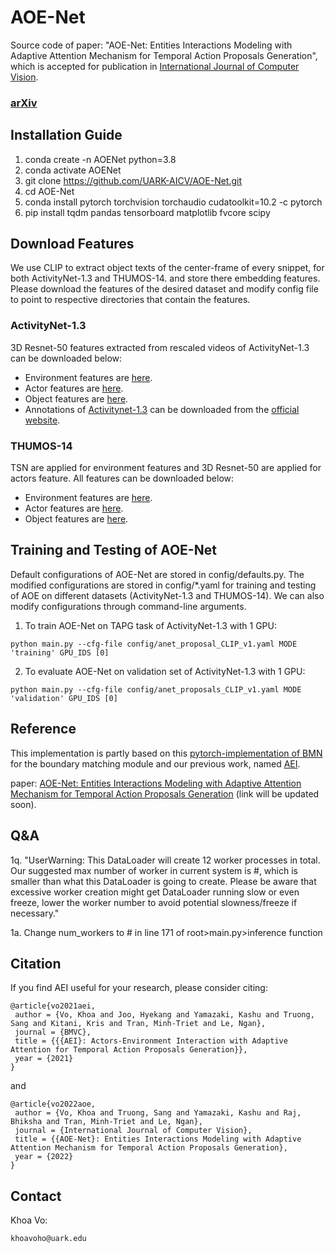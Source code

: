 # AOE-Net

Source code of paper:
 "AOE-Net: Entities Interactions Modeling with Adaptive Attention Mechanism for Temporal Action Proposals Generation",
  which is accepted for publication in [International Journal of Computer Vision](https://www.springer.com/journal/11263).

### [arXiv](https://arxiv.org/abs/2210.02578)

## Installation Guide

1. conda create -n AOENet python=3.8
2. conda activate AOENet
3. git clone https://github.com/UARK-AICV/AOE-Net.git
4. cd AOE-Net
5. conda install pytorch torchvision torchaudio cudatoolkit=10.2 -c pytorch
6. pip install tqdm pandas tensorboard matplotlib fvcore scipy


## Download Features
We use CLIP to extract object texts of the center-frame of every snippet, for both ActivityNet-1.3 and THUMOS-14. and store there embedding features.
Please download the features of the desired dataset and modify config file to point to respective directories that contain the features.
### ActivityNet-1.3
3D Resnet-50 features extracted from rescaled videos of ActivityNet-1.3 can be downloaded below:
* Environment features are [here](https://drive.google.com/file/d/1hPhcQ7EzyCh0A3SyZfgZScFVFZMEvVhe/view?usp=sharing).
* Actor features are [here](https://drive.google.com/file/d/1lOQG1FgDseRKDs3RNgpKd000OOZiag1s/view?usp=sharing).
* Object features are [here](https://uark-my.sharepoint.com/:u:/g/personal/sangt_uark_edu/EW1wAz-z955HuZUD49yxAaQB8Rc3eOPMpkWZQ0b2LURqnA?e=jj9zSU).
* Annotations of [Activitynet-1.3](http://ec2-52-25-205-214.us-west-2.compute.amazonaws.com/files/activity_net.v1-3.min.json) can be downloaded from the [official website](http://activity-net.org/download.html).
### THUMOS-14
TSN are applied for environment features and 3D Resnet-50 are applied for actors feature. All features can be downloaded below:
* Environment features are [here](https://uark-my.sharepoint.com/:u:/g/personal/sangt_uark_edu/ERQcaeycpdFOmffw-filucgBUe6p-8_qG2ljPUD1_94_Tw?e=AFRMLb).
* Actor features are [here](https://uark-my.sharepoint.com/:u:/g/personal/sangt_uark_edu/EVIEseHjREJMom56WXkdGR8BFoR9OCOSRSYE3zKSJs3q2A?e=tC8hH5).
* Object features are [here](https://uark-my.sharepoint.com/:u:/g/personal/sangt_uark_edu/EVIEseHjREJMom56WXkdGR8BFoR9OCOSRSYE3zKSJs3q2A?e=tC8hH5).

## Training and Testing  of AOE-Net
Default configurations of AOE-Net are stored in config/defaults.py.
The modified configurations are stored in config/*.yaml for training and testing of AOE on different datasets (ActivityNet-1.3 and THUMOS-14).
We can also modify configurations through command-line arguments.

1. To train AOE-Net on TAPG task of ActivityNet-1.3 with 1 GPU:
```
python main.py --cfg-file config/anet_proposal_CLIP_v1.yaml MODE 'training' GPU_IDS [0]
```

2. To evaluate AOE-Net on validation set of ActivityNet-1.3 with 1 GPU:
```
python main.py --cfg-file config/anet_proposals_CLIP_v1.yaml MODE 'validation' GPU_IDS [0]
```

## Reference

This implementation is partly based on this [pytorch-implementation of BMN](https://github.com/JJBOY/BMN-Boundary-Matching-Network.git) for the boundary matching module and our previous work, named [AEI](https://github.com/UARK-AICV/TAPG-AgentEnvInteration).

paper: [AOE-Net: Entities Interactions Modeling with Adaptive Attention Mechanism for Temporal Action Proposals Generation](https://github.com/UARK-AICV/AOE-Net) (link will be updated soon).


## Q&A
1q. "UserWarning: This DataLoader will create 12 worker processes in total. Our suggested max number of worker in current system is #, which is smaller than what this DataLoader is going to create. Please be aware that excessive worker creation might get DataLoader running slow or even freeze, lower the worker number to avoid potential slowness/freeze if necessary."

1a. Change num_workers to # in line 171 of root>main.py>inference function

## Citation
If you find AEI useful for your research, please consider citing:
```
@article{vo2021aei,
 author = {Vo, Khoa and Joo, Hyekang and Yamazaki, Kashu and Truong, Sang and Kitani, Kris and Tran, Minh-Triet and Le, Ngan},
 journal = {BMVC},
 title = {{{AEI}: Actors-Environment Interaction with Adaptive Attention for Temporal Action Proposals Generation}},
 year = {2021}
}
```

and 
```
@article{vo2022aoe,
 author = {Vo, Khoa and Truong, Sang and Yamazaki, Kashu and Raj, Bhiksha and Tran, Minh-Triet and Le, Ngan},
 journal = {International Journal of Computer Vision},
 title = {{AOE-Net}: Entities Interactions Modeling with Adaptive Attention Mechanism for Temporal Action Proposals Generation},
 year = {2022}
}
```

## Contact
Khoa Vo:
```
khoavoho@uark.edu
```
